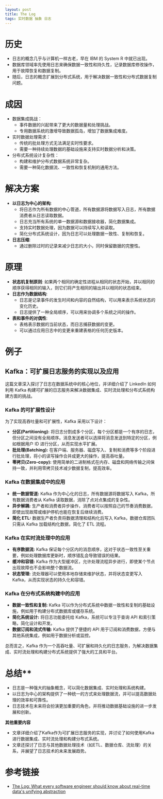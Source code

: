 ```yaml
---
layout: post
title: The Log
tags: 实时数据 抽象 日志
---
```


# 历史

- 日志的概念几乎与计算机一样古老，早在 IBM 的 System R 中就已出现。
- 数据库领域率先使用日志来确保数据一致性和持久性，记录数据库修改操作，用于故障恢复和数据复制。
- 随后，日志的概念扩展到分布式系统，用于解决数据一致性和分布式数据复制问题。

# 成因

- 数据集成挑战：
    - 事件数据的兴起带来了更大的数据量和处理挑战。
    -  专用数据系统的激增导致数据孤岛，增加了数据集成难度。
- 实时数据处理需求：
    -  传统的批处理方式无法满足实时性要求。
    -  需要一种持续处理数据的基础设施来支持实时数据分析和决策。
- 分布式系统设计复杂性：
    -  构建和维护分布式数据系统非常复杂。
    -  需要一种简化数据流、一致性和恢复机制的通用方法。

# 解决方案

- **以日志为中心的架构**:
    - 将日志作为所有数据的中心管道，所有数据源将数据写入日志，所有数据消费者从日志读取数据。
    - 日志充当所有系统的单一数据源和数据接收器，简化数据集成。
    - 支持实时数据处理，因为数据可以持续写入和读取。
    - 简化分布式系统设计，因为日志可以处理数据一致性、复制和恢复。
- **日志压缩**:
    - 通过删除过时的记录来减少日志的大小，同时保留数据的完整性。

#  原理

- **状态机复制原则**:  如果两个相同的确定性进程从相同的状态开始，并以相同的顺序获得相同的输入，则它们将产生相同的输出并以相同的状态结束。
- **日志作为数据结构**:
    -  日志是记录事件的发生时间和内容的自然结构，可以用来表示系统状态的变化历史。
    -  日志提供了一种全局顺序，可以用来协调多个系统之间的操作。
- **表和事件的对偶性**:
    - 表格表示数据的当前状态，而日志捕获数据的变更。
    - 可以通过应用日志中的变更来重建表格的任何历史版本。


# 例子
## Kafka：可扩展日志服务的实现以及应用

这篇文章深入探讨了日志在数据系统中的核心地位，并详细介绍了 LinkedIn 如何利用 Kafka 构建可扩展的日志服务来解决数据集成、实时流处理和分布式系统构建方面的挑战。

### Kafka 的可扩展性设计

为了实现高吞吐量和可扩展性，Kafka 采用以下设计：

* **分区(Partitioning):**  将日志分割成多个分区，每个分区都是一个有序的日志，但分区之间没有全局顺序。消息发送者可以选择将消息发送到特定的分区，例如根据用户 ID 进行分区，从而实现水平扩展。
* **批处理(Batching):**  在客户端、服务器、磁盘写入、复制和消费等多个阶段进行批处理，将小的读写操作合并成更大的操作，提高吞吐量。
* **零拷贝(Zero-copy):**  使用简单的二进制格式在内存、磁盘和网络传输之间保持一致，并利用零拷贝技术减少数据复制，提高效率。

### Kafka 在数据集成中的应用

* **统一数据管道:**  Kafka 作为中心化的日志，所有数据源将数据写入 Kafka，所有数据消费者从 Kafka 读取数据，消除了点对点集成的复杂性。
* **异步解耦:**  生产者和消费者异步操作，消费者可以按照自己的节奏消费数据，即使出现故障或维护停机也能在恢复后继续消费。
* **简化 ETL:**  数据生产者负责将数据清理和结构化后写入 Kafka，数据仓库团队只需从 Kafka 加载结构化数据，简化了 ETL 流程。

### Kafka 在实时流处理中的应用

* **有序数据流:** Kafka 保证每个分区内的消息顺序，这对于状态一致性至关重要，例如处理数据库更新时，顺序错乱会导致错误的结果。
* **缓冲和容错:**  Kafka 作为大型缓冲区，允许处理流程异步进行，即使某个节点出现故障也不会影响整个数据流。
* **状态管理:**  流处理器可以使用本地存储来维护状态，并将状态变更写入 Kafka，从而实现状态的持久化和容错。

### Kafka 在分布式系统构建中的应用

* **数据一致性和复制:**  Kafka 可以作为分布式系统中数据一致性和复制的基础设施，例如用于构建分布式数据库或缓存系统。
* **简化系统设计:**  将日志功能委托给 Kafka，系统可以专注于查询 API 和索引策略，简化设计和开发。
* **数据订阅和流式传输:**  Kafka 提供了便捷的 API 用于订阅和消费数据，方便与其他系统集成，例如用于数据分析或监控。


总而言之，Kafka 作为一个高吞吐量、可扩展和持久化的日志服务，为解决数据集成、实时流处理和构建分布式系统提供了强大的工具和平台。

#  总结**

- 日志是一种强大的抽象概念，可以简化数据集成、实时处理和系统构建。
- 以日志为中心的架构提供了一种统一的方式来处理数据流，并可以提高数据处理的效率和可靠性。
- 日志技术在未来将会扮演更加重要的角色，并将推动数据基础设施的进一步发展和创新。

**其他重要内容**

-  文章详细介绍了Kafka作为可扩展日志服务的实现，并讨论了如何使用Kafka进行数据集成、实时流处理和构建分布式系统。
-  文章还探讨了日志与其他数据处理技术（如ETL、数据仓库、流处理）的关系，并展望了日志技术的未来发展趋势。

# 参考链接
- [The Log: What every software engineer should know about real-time data's unifying abstraction](https://engineering.linkedin.com/distributed-systems/log-what-every-software-engineer-should-know-about-real-time-datas-unifying)
